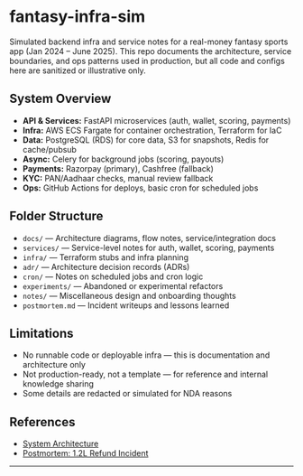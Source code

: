 # fantasy-infra-sim

Simulated backend infra and service notes for a real-money fantasy sports app (Jan 2024 – June 2025). This repo documents the architecture, service boundaries, and ops patterns used in production, but all code and configs here are sanitized or illustrative only.

## System Overview

- **API & Services:** FastAPI microservices (auth, wallet, scoring, payments)
- **Infra:** AWS ECS Fargate for container orchestration, Terraform for IaC
- **Data:** PostgreSQL (RDS) for core data, S3 for snapshots, Redis for cache/pubsub
- **Async:** Celery for background jobs (scoring, payouts)
- **Payments:** Razorpay (primary), Cashfree (fallback)
- **KYC:** PAN/Aadhaar checks, manual review fallback
- **Ops:** GitHub Actions for deploys, basic cron for scheduled jobs

## Folder Structure

- `docs/` — Architecture diagrams, flow notes, service/integration docs
- `services/` — Service-level notes for auth, wallet, scoring, payments
- `infra/` — Terraform stubs and infra planning
- `adr/` — Architecture decision records (ADRs)
- `cron/` — Notes on scheduled jobs and cron logic
- `experiments/` — Abandoned or experimental refactors
- `notes/` — Miscellaneous design and onboarding thoughts
- `postmortem.md` — Incident writeups and lessons learned

## Limitations

- No runnable code or deployable infra — this is documentation and architecture only
- Not production-ready, not a template — for reference and internal knowledge sharing
- Some details are redacted or simulated for NDA reasons

## References

- [System Architecture](docs/architecture.md)
- [Postmortem: 1.2L Refund Incident](postmortem.md)

---
